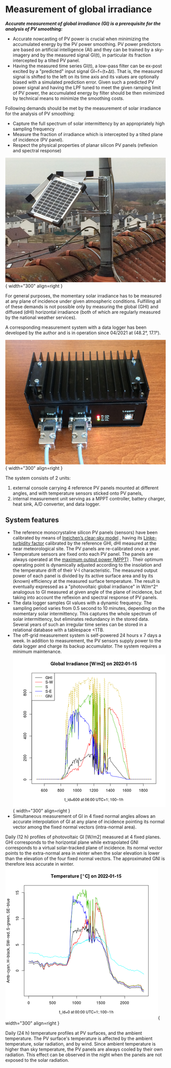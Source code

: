 # Measurement of global irradiance
***Accurate measurement of global irradiance (GI) is a prerequisite for the analysis of PV smoothing:***  

* Accurate nowcasting of PV power is crucial when minimizing the accumulated energy by the PV power smoothing. PV power predictors are based on artificial intelligence (AI) and they can be trained by a sky-imagery and by the measured signal GI(t), in particular its fraction intercepted by a tilted PV panel.
* Having the measured time series GI(t), a low-pass filter can be ex-post excited by a "predicted" input signal GI~f~(t+Δt). That is, the measured signal is shifted to the left on its time axis and its values are optionally biased with a simulated prediction error. Given such a predicted PV power signal and having the LPF tuned to meet the given ramping limit of PV power, the accumulated energy by filter should be then minimized by technical means to minimize the smoothing costs.

Following demands should be met by the measurement of solar irradiance for the analysis of PV smoothing:  

- Capture the full spectrum of solar intermittency by an appropriately high sampling frequency
- Measure the fraction of irradiance which is intercepted by a tilted plane of incidence (PV panel). 
- Respect the physical properties of planar silicon PV panels (reflexion and spectral response)

![PV console](img/PV_Panels.JPG){ width="300"  align=right }

For general purposes, the momentary solar irradiance has to be measured at any plane of incidence under given atmospheric conditions. Fulfilling all of these demands is not possible only by measuring the global (GHI) and diffused (dHI) horizontal irradiance (both of which are regularly measured by the national weather services).

A corresponding measurement system with a data logger has been developed by the author and is in operation since 04/2021 at (48.2°, 17.1°).

![PV_logger](img/PV_Logger.JPG){ width="300"  align=right }

 The system consists of 2 units:

1. external console carrying 4 reference PV panels mounted at different angles, and with temperature sensors sticked onto PV panels,
2. internal measurement unit serving as a MPPT controller, battery charger, heat sink, A/D converter, and data logger.

## System features

* The reference monocrystaline silicon PV panels (sensors) have been calibrated by means of 
[Ineichen’s clear-sky model](https://pvlib-python.readthedocs.io/en/v0.4.3/generated/pvlib.clearsky.ineichen.html)
, having its 
[Linke-turbidity factor](https://glossary.ametsoc.org/wiki/Linke_turbidity_factor)
 calibrated by the reference GHI, dHI measured at the near meteorological site. The PV panels are re-calibrated once a year.
* Temperature sensors are fixed onto each PV panel. The panels are always operated at the
[maximum output power (MPPT)](https://www.leonics.com/support/article2_14j/articles2_14j_en.php)
. Their optimum operating point is dynamically adjusted according to the insolation and the temperature drift of their V-I characteristic. The measured output power of each panel is divided by its active surface area and by its (known) efficiency at the measured surface temperature. The result is eventually expressed as a "photovoltaic global irradiance" in W/m^2^ analogous to GI measured at given angle of the plane of incidence, but taking into account the reflexion and spectral response of PV panels.
* The data logger samples GI values with a dynamic frequency. The sampling period varies from 0.5 second to 10 minutes, depending on the momentary solar intermittency. This captures the whole spectrum of solar intermittency, but eliminates redundancy in the stored data. Several years of such an irregular time series can be stored in a relational database with a tablespace <1TB.
* The off-grid measurement system is self-powered 24 hours x 7 days a week. In addition to measurement, the PV sensors supply power to the data logger and charge its backup accumulator. The system requires a minimum maintenance.
![GI](img/GI.2022-01-15.png){ width="300"  align=right }
* Simultaneous measurement of GI in 4 fixed normal angles allows an accurate interpolation of GI at any plane of incidence pointing its normal vector among the fixed normal vectors (intra-normal area).

Daily (12 h) profiles of photovoltaic GI [W/m2] measured at 4 fixed planes. GHI corresponds to the horizontal plane while extrapolated GNI corresponds to a virtual solar-tracked plane of incidence. Its normal vector points to the extra-normal area in winter when the solar elevation is lower than the elevation of the four fixed normal vectors. The approximated GNI is therefore less accurate in winter.
![Cels](img/Cels.2022-01-15.png){ width="300"  align=right }

Daily (24 h) temperature profiles at PV surfaces, and the ambient temperature. The PV surface's temperature is affected by the ambient temperature, solar radiation, and by wind. Since ambient temperature is higher than sky temperature, the PV panels are always cooled by their own radiation. This effect can be observed in the night when the panels are not exposed to the solar radiation.

